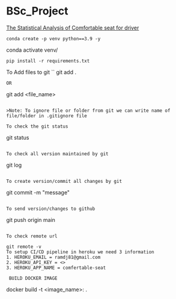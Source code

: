 # BSc_Project

[The Statistical Analysis of Comfortable seat for driver](https://comfertable-seat.herokuapp.com/)
```
conda create -p venv python==3.9 -y

````

conda activate venv/


```
pip install -r requirements.txt
```

To Add files to git
``
git add .
```
OR

```
git add <file_name>
```

>Note: To ignore file or folder from git we can write name of file/folder in .gitignore file

To check the git status
```
git status
```

To check all version maintained by git
```
git log
```

To create version/commit all changes by git
```
git commit -m "message"
```

To send version/changes to github
```
git push origin main
```

To check remote url

git remote -v
To setup CI/CD pipeline in heroku we need 3 information
1. HEROKU_EMAIL = ramdj81@gmail.com
2. HEROKU_API_KEY = <>
3. HEROKU_APP_NAME = comfertable-seat

 BUILD DOCKER IMAGE

```
docker build -t <image_name>:<tagname> .
```